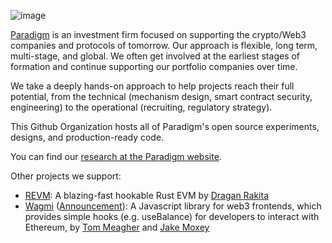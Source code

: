 ![image](https://user-images.githubusercontent.com/17802178/206130033-835ac058-6795-41bb-b880-37cb698314d7.png)

[Paradigm](https://paradigm.xyz/) is an investment firm focused on supporting the crypto/Web3 companies and protocols of tomorrow. Our approach is flexible, long term, multi-stage, and global.
We often get involved at the earliest stages of formation and continue supporting our portfolio companies over time.

We take a deeply hands-on approach to help projects reach their full potential, from the technical (mechanism design, smart contract security, engineering) 
to the operational (recruiting, regulatory strategy).

This Github Organization hosts all of Paradigm's open source experiments, designs, and production-ready code.

You can find our [research at the Paradigm website](https://www.paradigm.xyz/writing).

Other projects we support:
* [REVM](https://github.com/bluealloy/revm/): A blazing-fast hookable Rust EVM by [Dragan Rakita](https://github.com/rakita)
* [Wagmi](https://wagmi.sh/) ([Announcement](https://www.paradigm.xyz/2022/11/paradigm-and-wagmi)): A Javascript library for web3 frontends, which provides simple hooks (e.g. useBalance) for developers to interact with Ethereum, by [Tom Meagher](https://github.com/tmm/) and [Jake Moxey](https://github.com/jxom)
